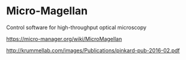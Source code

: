 # Micro-Magellan
Control software for high-throughput optical microscopy

https://micro-manager.org/wiki/MicroMagellan


http://krummellab.com/images/Publications/pinkard-pub-2016-02.pdf
